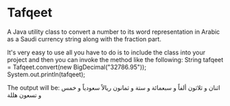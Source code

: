 # Tafqeet
A Java utility class to convert a number to its word representation in Arabic as a Saudi currency string along with the fraction part.

It's very easy to use all you have to do is to include the class into your project and then you can invoke the method like the following:
String tafqeet = Tafqeet.convert(new BigDecimal("32786.95"));
System.out.println(tafqeet);

The output will be:
اثنان و ثلاثون ألفاً و سبعمائة و ستة و ثمانون ريالاً سعودياً و خمس و تسعون هللة
